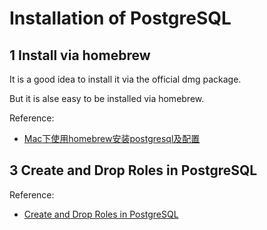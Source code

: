 # Installation of PostgreSQL

## 1 Install via homebrew

It is a good idea to install it via the official dmg package.

But it is alse easy to be installed via homebrew.

Reference:

- [Mac下使用homebrew安装postgresql及配置](http://blog.everlose.com/mac-homebrew-postgresql.html)

## 3 Create and Drop Roles in PostgreSQL

Reference:

- [Create and Drop Roles in PostgreSQL](https://support.rackspace.com/how-to/postgresql-creating-and-dropping-roles/)


